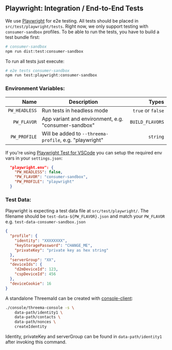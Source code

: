 ## Playwright: Integration / End-to-End Tests

We use [Playwright](https://playwright.dev/) for e2e testing. All tests should be placed in
`src/test/playwright/tests`. Right now, we only support testing with `consumer-sandbox` profiles. To
be able to run the tests, you have to build a test bundle first:

```bash
# consumer-sandbox
npm run dist:test:consumer-sandbox
```

To run all tests just execute:

```bash
# e2e tests consumer-sandbox
npm run test:playwright:consumer-sandbox
```

### Environment Variables:

|          Name | Description                                             |             Types |
| ------------: | ------------------------------------------------------- | ----------------: |
| `PW_HEADLESS` | Run tests in headless mode                              | `true` or `false` |
|   `PW_FLAVOR` | App variant and environment, e.g. "consumer-sandbox"    |   `BUILD_FLAVORS` |
|  `PW_PROFILE` | Will be added to `--threema-profile`, e.g. "playwright" |          `string` |

If you're using
[Playwright Test for VSCode](https://marketplace.visualstudio.com/items?itemName=ms-playwright.playwright)
you can setup the required env vars in your `settings.json`:

```json
  "playwright.env": {
    "PW_HEADLESS": false,
    "PW_FLAVOR": "consumer-sandbox",
    "PW_PROFILE": "playwright"
  }
```

### Test Data:

Playwright is expecting a test data file at `src/test/playwright/`. The filename should be
`test-data-${PW_FLAVOR}.json` and match your `PW_FLAVOR` e.g. `test-data-consumer-sandbox.json`

```json
{
  "profile": {
    "identity": "XXXXXXXX",
    "keyStoragePassword": "CHANGE_ME",
    "privateKey": "private key as hex string"
  },
  "serverGroup": "XX",
  "deviceIds": {
    "d2mDeviceId": 123,
    "cspDeviceId": 456
  },
  "deviceCookie": 16
}
```

A standalone ThreemaId can be created with
[console-client](https://git.threema.ch/clients/android/console-client):

```bash
./console/threema-console -s \
    data-path/identity1 \
    data-path/contacts \
    data-path/nonces \
    createIdentity
```

Identity, privateKey and serverGroup can be found in `data-path/identity1` after invoking this
command.
